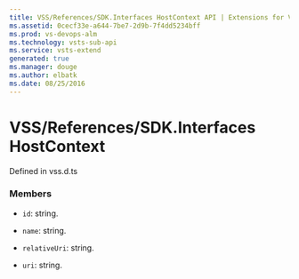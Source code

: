 ```yaml
---
title: VSS/References/SDK.Interfaces HostContext API | Extensions for Visual Studio Team Services
ms.assetid: 0cecf33e-a644-7be7-2d9b-7f4dd5234bff
ms.prod: vs-devops-alm
ms.technology: vsts-sub-api
ms.service: vsts-extend
generated: true
ms.manager: douge
ms.author: elbatk
ms.date: 08/25/2016
---
```


# VSS/References/SDK.Interfaces HostContext

Defined in vss.d.ts



### Members

* `id`: string. 

* `name`: string. 

* `relativeUri`: string. 

* `uri`: string. 

